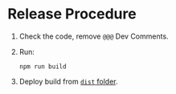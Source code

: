 # Release Procedure

1. Check the code, remove `@@@` Dev Comments.

2. Run:

    ```
    npm run build
    ```

3. Deploy build from [`dist` folder](../dist/).
